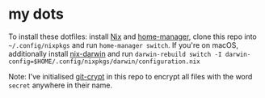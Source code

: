 # my dots

To install these dotfiles: install [Nix](https://nixos.org) and [home-manager](https://github.com/nix-community/home-manager), clone this repo into
`~/.config/nixpkgs` and run `home-manager switch`. If you're on macOS,
additionally install [nix-darwin](https://github.com/LnL7/nix-darwin) and run
`darwin-rebuild switch -I darwin-config=$HOME/.config/nixpkgs/darwin/configuration.nix`

Note: I've initialised [git-crypt](https://github.com/AGWA/git-crypt) in this
repo to encrypt all files with the word `secret` anywhere in their name.
